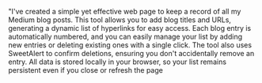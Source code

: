 "I've created a simple yet effective web page to keep a record of all my Medium blog posts. This tool allows you to add blog titles and URLs, generating a dynamic list of hyperlinks for easy access. Each blog entry is automatically numbered, and you can easily manage your list by adding new entries or deleting existing ones with a single click. The tool also uses SweetAlert to confirm deletions, ensuring you don't accidentally remove an entry. All data is stored locally in your browser, so your list remains persistent even if you close or refresh the page
